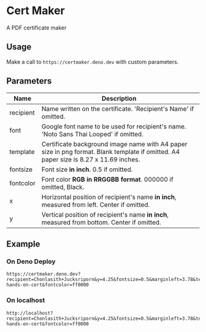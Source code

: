# Cert Maker

A PDF certificate maker

## Usage

Make a call to `https://certmaker.deno.dev` with custom parameters.

## Parameters

| Name | Description |
| --- | --- |
| recipient | Name written on the certificate. 'Recipient's Name' if omitted. |
| font | Google font name to be used for recipient's name. 'Noto Sans Thai Looped' if omitted. |
| template | Certificate background image name with A4 paper size in png format. Blank template if omitted. A4 paper size is 8.27 x 11.69 inches. |
| fontsize | Font size **in inch**. 0.5 if omitted. |
| fontcolor | Font color **RGB in RRGGBB format**. 000000 if omitted, Black. |
| x | Horizontal position of recipient's name **in inch**, measured from left. Center if omitted. |
| y | Vertical position of recipient's name **in inch**, measured from bottom. Center if omitted. |

## Example

### On Deno Deploy

```
https://certmaker.deno.dev?recipient=Chonlasith+Jucksriporn&y=4.25&fontsize=0.5&marginleft=3.78&template=playwright-hands-on-cert&fontcolor=ff0000
```

### On localhost

```
http://localhost?recipient=Chonlasith+Jucksriporn&y=4.25&fontsize=0.5&marginleft=3.78&template=playwright-hands-on-cert&fontcolor=ff0000
```